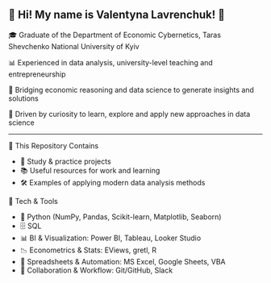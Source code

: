 ## 👋 Hi! My name is Valentyna Lavrenchuk! 👋

🎓 Graduate of the Department of Economic Cybernetics, Taras Shevchenko National University of Kyiv

📊 Experienced in data analysis, university-level teaching and entrepreneurship

🚀 Bridging economic reasoning and data science to generate insights and solutions

🧠 Driven by curiosity to learn, explore and apply new approaches in data science

---
📂 This Repository Contains
- 📘 Study & practice projects
- 📚 Useful resources for work and learning
- 🛠️ Examples of applying modern data analysis methods

🔧 Tech & Tools
- 🐍 Python (NumPy, Pandas, Scikit-learn, Matplotlib, Seaborn)
- 🗄️ SQL
- 📊 BI & Visualization: Power BI, Tableau, Looker Studio
- 📉 Econometrics & Stats: EViews, gretl, R
- 📑 Spreadsheets & Automation: MS Excel, Google Sheets, VBA
- 🤝 Collaboration & Workflow: Git/GitHub, Slack
